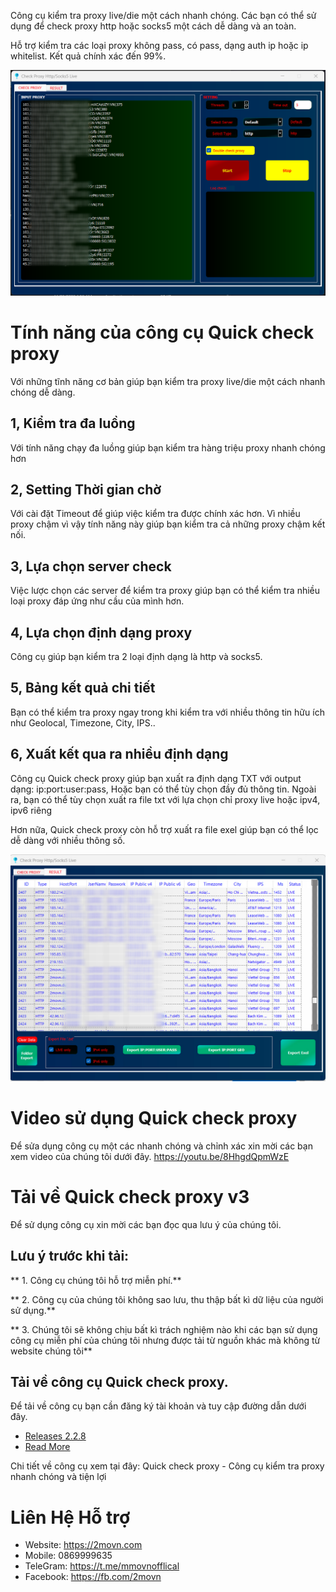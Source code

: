 Công cụ kiểm tra proxy live/die một cách nhanh chóng. Các bạn có thể sử dụng để check proxy http hoặc socks5 một cách dễ dàng và an toàn.

Hỗ trợ kiểm tra các loại proxy không pass, có pass, dạng auth ip hoặc ip whitelist. Kết quả chính xác đến 99%.

 ![CHECK PROXY LIVE](https://github.com/2movn/Quick-check-Proxy/blob/main/quick-check-proxy.png)

# Tính năng của công cụ Quick check proxy
Với những tĩnh năng cơ bản giúp bạn kiểm tra proxy live/die một cách nhanh chóng dễ dàng.

## 1, Kiểm tra đa luồng
Với tính năng chạy đa luồng giúp bạn kiểm tra hàng triệu proxy nhanh chóng hơn

## 2, Setting Thời gian chờ
Với cài đặt Timeout để giúp việc kiểm tra được chính xác hơn. Vì nhiều proxy chậm vì vậy tính năng này giúp bạn kiểm tra cả những proxy chậm kết nối.

## 3, Lựa chọn server check
Việc lược chọn các server để kiểm tra proxy giúp bạn có thể kiểm tra nhiều loại proxy đáp ứng như cầu của mình hơn.

## 4, Lựa chọn định dạng proxy
Công cụ giúp bạn kiểm tra 2 loại định dạng là http và socks5.

## 5, Bảng kết quả chi tiết
Bạn có thể kiểm tra proxy ngay trong khi kiểm tra với nhiều thông tin hữu ích như Geolocal, Timezone, City, IPS..


## 6, Xuất kết qua ra nhiều định dạng
Công cụ Quick check proxy giúp bạn xuất ra định dạng TXT với output dạng: ip:port:user:pass, Hoặc bạn có thể tùy chọn đầy đủ thông tin. Ngoài ra, bạn có thể tùy chọn xuất ra file txt với lựa chọn chỉ proxy live hoặc ipv4, ipv6 riêng

Hơn nữa, Quick check proxy còn hỗ trợ xuất ra file exel giúp bạn có thể lọc dễ dàng với nhiều thông số.

 ![CHECK PROXY LIVE](https://github.com/2movn/Quick-check-Proxy/blob/main/2movn-check-proxy-live.jpg)

# Video sử dụng Quick check proxy
Để sửa dụng công cụ một các nhanh chóng và chỉnh xác xin mời các bạn xem video của chúng tôi dưới đây.
https://youtu.be/8HhgdQpmWzE
# Tải về Quick check proxy v3
Để sử dụng công cụ xin mời các bạn đọc qua lưu ý của chúng tôi.

## Lưu ý trước khi tải:
** 1. Công cụ chúng tôi hỗ trợ miễn phí.**

** 2. Công cụ của chúng tôi không sao lưu, thu thập bất kì dữ liệu của người sử dụng.**

** 3. Chúng tôi sẽ không chịu bất kì trách nghiệm nào khi các bạn sử dụng công cụ miễn phí của chúng tôi nhưng được tải từ nguồn khác mà không từ website chúng tôi**

## Tải về công cụ Quick check proxy.

Để tải về công cụ bạn cần đăng ký tài khoản và tuy cập đường dẫn dưới đây.
- [Releases 2.2.8](https://github.com/2movn/Quick-check-Proxy/releases/tag/2.2.8)
- [Read More](https://2movn.com/p/huong-dan-su-dung-cong-cu-quick-check-proxy)


Chi tiết về công cụ xem tại đây: Quick check proxy - Công cụ kiểm tra proxy nhanh chóng và tiện lợi

# Liên Hệ Hỗ trợ
- Website: https://2movn.com
- Mobile: 0869999635
- TeleGram: https://t.me/mmovnofflical
- Facebook: https://fb.com/2movn

